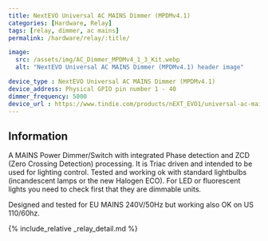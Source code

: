 ```yaml
---
title: NextEVO Universal AC MAINS Dimmer (MPDMv4.1)
categories: [Hardware, Relay]
tags: [relay, dimmer, ac mains]
permalink: /hardware/relay/:title/

image:
  src: /assets/img/AC_Dimmer_MPDMv4_1_3_Kit.webp
  alt: "NextEVO Universal AC MAINS Dimmer (MPDMv4.1) header image"

device_type : NextEVO Universal AC MAINS Dimmer (MPDMv4.1)
device_address: Physical GPIO pin number 1 - 40
dimmer_frequency: 5000
device_url : https://www.tindie.com/products/nEXT_EVO1/universal-ac-mains-dimmer-mpdmv41/
---
```


## Information
A MAINS Power Dimmer/Switch with integrated Phase detection and ZCD (Zero Crossing Detection) processing. It is Triac driven and intended to be used for lighting control. Tested and working ok with standard lightbulbs (incandescent lamps or the new Halogen ECO). For LED or fluorescent lights you need to check first that they are dimmable units.

Designed and tested for EU MAINS 240V/50Hz but working also OK on US 110/60hz.

{% include_relative _relay_detail.md %}